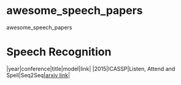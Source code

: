 # awesome_speech_papers
awesome_speech_papers


# Speech Recognition
|year|conference|title|model|link|
|2015|ICASSP|Listen, Attend and Spell|Seq2Seq|[arxiv link](https://arxiv.org/pdf/1508.01211)|
